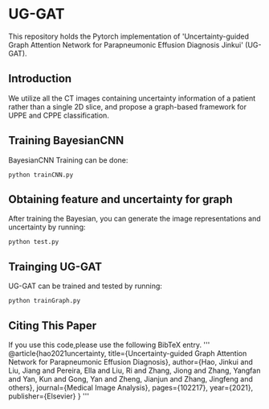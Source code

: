 # UG-GAT
This repository holds the Pytorch implementation of 'Uncertainty-guided Graph Attention Network for Parapneumonic Effusion Diagnosis
Jinkui' (UG-GAT). 

## Introduction
We utilize all the CT images containing uncertainty information of a patient rather than a single 2D slice, and propose a graph-based framework for UPPE and CPPE classification.

## Training BayesianCNN
BayesianCNN Training  can be done:
```
python trainCNN.py
```
## Obtaining feature and uncertainty for graph
After training the Bayesian, you can generate the image representations and uncertainty by running:
```
python test.py
```
## Trainging UG-GAT
UG-GAT can be trained and tested by running:
```
python trainGraph.py
```

## Citing This Paper
<span id="jump">
If you use this code,please use the following BibTeX entry.
'''
  @article{hao2021uncertainty,
  title={Uncertainty-guided Graph Attention Network for Parapneumonic Effusion Diagnosis},
  author={Hao, Jinkui and Liu, Jiang and Pereira, Ella and Liu, Ri and Zhang, Jiong and Zhang, Yangfan and Yan, Kun and Gong, Yan and Zheng, Jianjun and Zhang, Jingfeng and others},
  journal={Medical Image Analysis},
  pages={102217},
  year={2021},
  publisher={Elsevier}
}
  '''
  </span>
